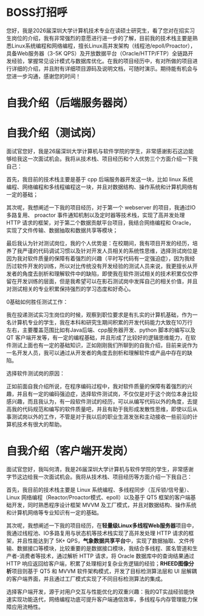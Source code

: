 # BOSS打招呼

您好，我是2026届深圳大学计算机技术专业在读硕士研究生，看了您对在招实习生岗位的介绍，我有非常强烈的意愿进行进一步的了解，目前我的技术栈主要是熟悉Linux系统编程和网络编程，擅长Linux高并发架构（线程池/epoll/Proactor），具备Web服务器（3-5K QPS）及开放数据平台（Oracle/HTTP/FTP）全链路开发经验，掌握常见设计模式与数据库优化。在我的项目经历中，有对所做的项目进行详细的介绍，并且附有详细项目源码及说明文档，可随时演示。期待能有机会与您进一步沟通，感谢您的时间！



# 自我介绍（后端服务器岗）



# 自我介绍（测试岗）

面试官您好，我是26届深圳大学计算机与软件学院的学生，非常感谢影石这边能够给我这一次面试机会。我将从技术栈、项目经历和个人优势三个方面介绍一下我自己：

首先，我目前的技术栈主要是基于 cpp 后端服务器开发这一块，比如 linux 系统编程、网络编程和多线程编程这一块，并且对数据结构、操作系统和计算机网络有一定的基础；

其次呢，我想阐述一下我的项目经历，对于第一个 webserver 的项目，我通过IO多路复用、 proactor 事件通知机制以及定时器等技术栈，实现了高并发处理 HTTP 请求的框架，对于第二个数据贡献平台项目，我结合网络编程和 Oracle，实现了文件传输、数据抽取和数据共享等模块；

最后我认为针对测试岗位，我的个人优势是：在校期间，我有项目开发的经历，培养了我严谨的代码调试习惯以及针对开发人员相关的系统性思维，选择测试岗位是因为我对软件质量的保障有着强烈的兴趣（平时写代码有一定强迫症），因为我经历过软件开发的训练，所以对比传统没有开发经验的测试人员来说，我更擅长从开发者的角度去剖析和理解软件中的缺陷，即使我在软件测试相关的技术积累仅仅停留在开发训练的层面，但是我希望可以在影石测试岗中发挥自己的相关价值，并且对测试相关的专业积累保持强烈的学习态度和好奇心。

0基础如何胜任测试工作：

我在投递测试实习生岗位的时候，观察到职位要求是有扎实的计算机基础，作为一名计算机专业的学生，我在本科和研究生期间积累的开发代码能力大致在10万行左右，主要覆盖范围比如有Java后端、cpp服务器开发、python 脚本的编写以及 QT 客户端开发等，有一定的编程基础，并且形成了比较好的逻辑思维能力，在软件测试上面也有一定的基础知识，正如刚刚我们所聊到的自我介绍，目前来说作为一名开发人员，我可以通过从开发者的角度去剖析和理解软件或产品中存在的缺陷。

选择软件测试岗的原因：

正如前面自我介绍所说，在程序编码过程中，我对软件质量的保障有着强烈的兴趣，并且有一定的编码强迫症，选择软件测试岗，不仅仅是对于这个岗位本身比较感兴趣，而且我认为，有一段软件测试的经历，可以从编写代码以外的角度，去提高我的代码规范和编写的软件质量吧，并且有助于我形成发散性思维，即使以后从事测试岗以外的工作，不管是对于我以后的职业生涯发张和主动接收一些前沿的计算机技术有很大的帮助。

# 自我介绍（客户端开发岗）

面试官您好，我叫何清，我是26届深圳大学计算机与软件学院的学生，非常感谢字节这边给我一次面试机会。我将从技术栈、项目经历等方面介绍一下我自己：

首先，我目前的技术栈主要是 Linux 系统编程、多线程同步（互斥锁/信号量）、Linux 网络编程（Reactor/Proactor模式、epoll）以及基于 QT5 框架的客户端基础开发，同时熟悉程序设计框架 MVVM 及工厂模式，并且对数据结构、操作系统和计算机网络等专业知识有一定的基础。

其次呢，我想阐述一下我的项目经历，在**轻量级Linux多线程Web服务器**项目中，我通过线程池、IO多路复用与状态机等技术栈实现了高并发处理 HTTP 请求的框架，并且性能达到了 5K+ QPS，**气象数据共享平台**中，实现了数据抽取、文件传输、数据接口等模块，比较重要的是数据接口模块，我结合多线程、匿名管道和生产者-消费者等技术，通过解析 HTTP 请求，将 Oracle 数据库中的查询结果通过 HTTP 响应返回给客户端，积累了处理相对复杂业务逻辑的经验；**RHEED图像分析**项目则基于 QT5 和 MVVM 软件架构模式，开发了目标检测算法层和 UI 层解耦的客户端界面，并且通过工厂模式实现了不同目标检测算法的集成。

选择客户端开发，源于对用户交互与性能优化的双重兴趣：我的QT实战经验能快速实现功能迭代，网络编程功底可提升客户端通信效率，多线程与内存管理能力保障应用流畅性。